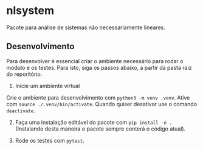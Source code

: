 # nlsystem

Pacote para análise de sistemas não necessariamente lineares.

## Desenvolvimento

Para desenvolver é essencial criar o ambiente necessário para rodar o módulo e os testes. Para isto, siga os passos abaixo, a partir da pasta raiz do reporitório.

1. Inicie um ambiente virtual

Crie o ambiente para desenvolvimento com `python3 -m venv .venv`.
Ative com `source ./.venv/bin/activate`. Quando quiser desativar use o comando `deactivate`.

2. Faça uma instalação editável do pacote com `pip install -e .` (Instalando desta maneira o pacote sempre conterá o código atual).

3. Rode os testes com `pytest`.